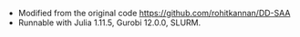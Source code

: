 - Modified from the original code https://github.com/rohitkannan/DD-SAA
- Runnable with Julia 1.11.5, Gurobi 12.0.0, SLURM.